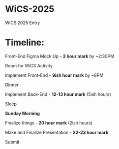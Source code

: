 # WiCS-2025
WiCS 2025 Entry

# Timeline: 

Front-End Figma Mock Up - **3 hour mark** by ~2:30PM

Room for WiCS Activity

Implement Front-End - **9ish hour mark**  by ~8PM

Dinner

Implement Back-End - **12-13 hour mark** (5ish hours) 

Sleep

**Sunday Morning**

Finalize things - **20 hour mark** (2ish hours) 

Make and Finalize Presentation - **22-23 hour mark** 

Submit 

